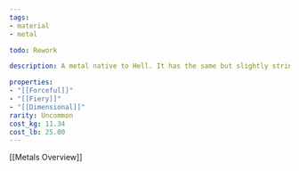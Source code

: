 ```yaml
---
tags:
- material
- metal

todo: Rework

description: A metal native to Hell. It has the same but slightly stringer properties as steel. Sometimes tiny amounts seep into the material plane. Seems to shift and move on its own.

properties:
- "[[Forceful]]"
- "[[Fiery]]"
- "[[Dimensional]]"
rarity: Uncommon
cost_kg: 11.34
cost_lb: 25.00
---
```

[[Metals Overview]]
